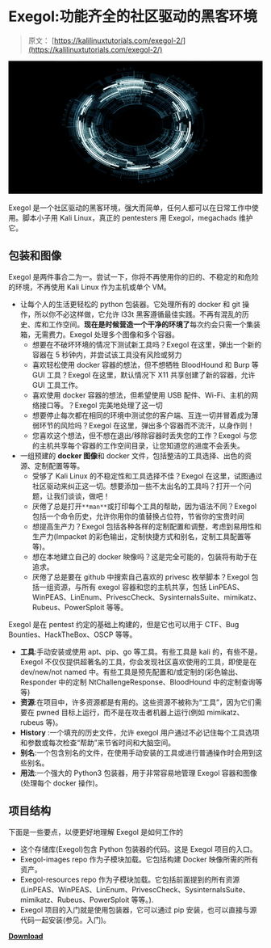 # Exegol:功能齐全的社区驱动的黑客环境

> 原文： [https://kalilinuxtutorials.com/exegol-2/](https://kalilinuxtutorials.com/exegol-2/)

[![](img/d5cd7e2c07c08ba6db2c1224fbb03cd7.png)](https://blogger.googleusercontent.com/img/b/R29vZ2xl/AVvXsEjSJHzXUXSgvPLQXNb8Gm5FhkS33VfHZRnezWBpTv37b_A2j2l5lKF9GVW6KUXc5eLIbcf7UHZHuEc8iBIU-G2fJfIf3JV8233iY9Vus8LYQYbgwCjOwaQZDaPTyfQonWYROnU5p8mYI6KAkrcCBoFd2FumjZRamMmzzCZvwp65ZsiuvEZPpJJcHRu7/s728/tech-3041437_1920.png)

Exegol 是一个社区驱动的黑客环境，强大而简单，任何人都可以在日常工作中使用。脚本小子用 Kali Linux，真正的 pentesters 用 Exegol，megachads 维护它。

## 包装和图像

Exegol 是两件事合二为一。尝试一下，你将不再使用你的旧的、不稳定的和危险的环境，不再使用 Kali Linux 作为主机或单个 VM。

*   让每个人的生活更轻松的 python 包装器。它处理所有的 docker 和 git 操作，所以你不必这样做，它允许 l33t 黑客遵循最佳实践。不再有混乱的历史、库和工作空间。**现在是时候营造一个干净的环境了**每次约会只需一个集装箱，无需费力。Exegol 处理多个图像和多个容器。
    *   想要在不破坏环境的情况下测试新工具吗？Exegol 在这里，弹出一个新的容器在 5 秒钟内，并尝试该工具没有风险或努力
    *   喜欢轻松使用 docker 容器的想法，但不想牺牲 BloodHound 和 Burp 等 GUI 工具？Exegol 在这里，默认情况下 X11 共享创建了新的容器，允许 GUI 工具工作。
    *   喜欢使用 docker 容器的想法，但希望使用 USB 配件、Wi-Fi、主机的网络接口等。？Exegol 完美地处理了这一切
    *   想要停止每次都在相同的环境中测试您的客户端、互连一切并冒着成为薄弱环节的风险吗？Exegol 在这里，弹出多个容器而不流汗，以身作则！
    *   您喜欢这个想法，但不想在退出/移除容器时丢失您的工作？Exegol 与您的主机共享每个容器的工作空间目录，让您知道您的进度不会丢失。
*   一组预建的 **docker 图像**和 docker 文件，包括整洁的工具选择、出色的资源、定制配置等等。
    *   受够了 Kali Linux 的不稳定性和工具选择不佳？Exegol 在这里，试图通过社区驱动来纠正这一切。想要添加一些不太出名的工具吗？打开一个问题，让我们谈谈，做吧！
    *   厌倦了总是打开`**man**`或打印每个工具的帮助，因为语法不同？Exegol 包括一个命令历史，允许你用你的值替换占位符，节省你的宝贵时间
    *   想提高生产力？Exegol 包括各种各样的定制配置和调整，考虑到易用性和生产力(Impacket 的彩色输出，定制快捷方式和别名，定制工具配置等等)。
    *   想在本地建立自己的 docker 映像吗？这是完全可能的，包装将有助于在追求。
    *   厌倦了总是要在 github 中搜索自己喜欢的 privesc 枚举脚本？Exegol 包括一组资源，与所有 exegol 容器和您的主机共享，包括 LinPEAS、WinPEAS、LinEnum、PrivescCheck、SysinternalsSuite、mimikatz、Rubeus、PowerSploit 等等。

Exegol 是在 pentest 约定的基础上构建的，但是它也可以用于 CTF、Bug Bounties、HackTheBox、OSCP 等等。

*   **工具**:手动安装或使用 apt、pip、go 等工具。有些工具是 kali 的，有些不是。Exegol 不仅仅提供超著名的工具，你会发现社区喜欢使用的工具，即使是在 dev/new/not named 中。有些工具是预先配置和/或定制的(彩色输出、Responder 中的定制 NtChallengeResponse、BloodHound 中的定制查询等等)
*   **资源**:在项目中，许多资源都是有用的。这些资源不被称为“工具”，因为它们需要在 pwned 目标上运行，而不是在攻击者机器上运行(例如 mimikatz、rubeus 等)。
*   **History** :一个填充的历史文件，允许 exegol 用户通过不必记住每个工具选项和参数或每次检查“帮助”来节省时间和大脑空间。
*   **别名**:一个包含别名的文件，在使用手动安装的工具或进行普通操作时会用到这些别名。
*   **用法**:一个强大的 Python3 包装器，用于非常容易地管理 Exegol 容器和图像(处理每个 docker 操作)。

## 项目结构

下面是一些要点，以便更好地理解 Exegol 是如何工作的

*   这个存储库(Exegol)包含 Python 包装器的代码。这是 Exegol 项目的入口。
*   Exegol-images repo 作为子模块加载。它包括构建 Docker 映像所需的所有资产。
*   Exegol-resources repo 作为子模块加载。它包括前面提到的所有资源(LinPEAS、WinPEAS、LinEnum、PrivescCheck、SysinternalsSuite、mimikatz、Rubeus、PowerSploit 等等。).
*   Exegol 项目的入门就是使用包装器，它可以通过 pip 安装，也可以直接与源代码一起安装(参见。入门)。

[**Download**](https://github.com/ShutdownRepo/Exegol#project-structure)